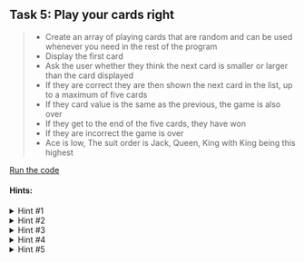 ## Task 5: Play your cards right
> - Create an array of playing cards that are random and can be used whenever you need in the rest of the program
> - Display the first card
> - Ask the user whether they think the next card is smaller or larger than the card displayed 
> - If they are correct they are then shown the next card in the list, up to a maximum of five cards
> - If they card value is the same as the previous, the game is also over
> - If they get to the end of the five cards, they have won
> - If they are incorrect the game is over
> - Ace is low, The suit order is Jack, Queen, King with King being this highest

[Run the code](https://Anagram-Game.minion3665.repl.run)
#### Hints:
<details>
  <summary>Hint #1</summary>
  
  ```python
  import random
  ```
  
  Try importing the random module to allow chosing a random word
</details>
<details>
  <summary>Hint #2</summary>
  
  ```python
  WORD = ('apple', 'dell', 'amazon', 'microsoft', 'google')
  word = random.choice(WORD)
  correct = word
  clue = word[0] + word[(len(word)-1):(len(word))]
  letters = list(word)
  letter_guess = ''
  word_guess = ''
  store_letter = ''
  count = 0
  limit = 5

  ```
  
  Initialize starting variables
  - Pick a random word from a list of possible words
  - Allow a clue
  - Set the guess limit
</details>
<details>
  <summary>Hint #3</summary>
  
  ```python
  print('Welcome to "Amazing Anagram Game!"')
  print('You have 5 attempts at guessing letters in a word')
  print('Let\'s begin!')
  print('\n')
  ```
  
  Welcome the user to the game
</details>
<details>
  <summary>Hint #4</summary>
  
  ```python
  while count < limit:
    letter_guess = input('Guess a letter: ')

    if letter_guess in letters:
        print('Correct!')
        letters.remove(letter_guess)
        store_letter += letter_guess
    else:
        print('Incorrect!')
    count += 1
    if count == 2:
        print('\n')
        clue_request = input('Would you like a clue? (y/n) ')
        if clue_request == 'y':
            print('\n')
            print('CLUE: The first and last letter of the word is: ', clue)
        if clue_request == 'n':
            print('You\'re very brave! ')
  ```
  
  Start a loop to guess letters, if a letter is guessed right remove it from the letter list
</details>
<details>
  <summary>Hint #5</summary>
  
  ```python
  print('\n')
  print('Now its time to guess. You have guessed',len(store_letter),'letters correctly.')
  print('These letters are: ', store_letter)

  word_guess = input('Guess the whole word: ')
  while word_guess:
    if word_guess.lower() == correct:
      print('Congrats!')
      break

    elif word_guess.lower() != correct:
      print('Unlucky! The answer was,', word)
      break

  print('\n')
  input('Press Enter to leave the program ')

  ```
  
  Let the user guess the whole word then exit
</details>
